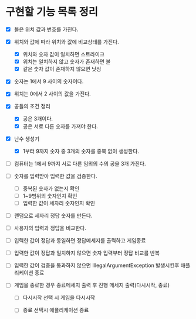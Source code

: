 # 구현할 기능 목록 정리
- [x] 볼은 위치 값과 번호를 가진다.
- [x] 위치와 값에 따라 위치와 값에 비교상태를 가진다.
  - [x] 위치와 숫자 값이 일치하면 스트라이크
  - [x] 위치는 일치하지 않고 숫자가 존재하면 볼
  - [x] 같은 숫자 값이 존재하지 않으면 낫싱
- [x] 숫자는 1에서 9 사이의 숫자이다.
- [x] 위치는 0에서 2 사이의 값을 가진다.
- [x] 공들의 조건 정리
  - [x] 공은 3개이다.
  - [x] 공은 서로 다른 숫자를 가져야 한다.
- [x] 난수 생성기
  - [x] 1부터 9까지 숫자 중 3개의 숫자를 중복 없이 생성한다.
- [ ] 컴퓨터는 1에서 9까지 서로 다른 임의의 수의 공을 3개 가진다.

- [ ] 숫자를 입력받아 입력한 값을 검증한다.
  - [ ] 중복된 숫자가 없는지 확인
  - [ ] 1~9범위의 숫자인지 확인
  - [ ] 입력한 값이 세자리 숫자인지 확인
- [ ] 랜덤으로 세자리 정답 숫자를 만든다.
- [ ] 사용자의 입력과 정답을 비교한다.
- [ ] 입력한 값이 정답과 동일하면 정답메세지를 출력하고 게임종료
- [ ] 입력한 값이 정답과 일치하지 않으면 숫자 입력부터 정답 비교를 반복
- [ ] 입력한 값이 검증을 통과하지 않으면 IllegalArgumentException 발생시킨후 애플리케이션 종료
- [ ] 게임을 종료한 경우 종료메세지 출력 후 진행 메세지 출력(다시시작, 종료)
  - [ ] 다시시작 선택 시 게임을 다시시작
  - [ ] 종료 선택시 애플리케이션 종료

